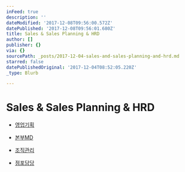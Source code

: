 ```yaml
---
inFeed: true
description: ''
dateModified: '2017-12-08T09:56:00.572Z'
datePublished: '2017-12-08T09:56:01.680Z'
title: Sales & Sales Planning & HRD
author: []
publisher: {}
via: {}
sourcePath: _posts/2017-12-04-sales-and-sales-planning-and-hrd.md
starred: false
datePublishedOriginal: '2017-12-04T08:52:05.220Z'
_type: Blurb

---
```

# **Sales & Sales Planning & HRD**

* [영업기획][0]

* [본부MD][1]

* [조직관리][2]

* [점포담당][3]

[0]: https://drive.google.com/open?id=19pBR9KM5rqXiDWzGiNboGjAUsh-0_3__
[1]: https://drive.google.com/open?id=1MMpena6kLHpbOD1GLmFckwCA0bsrU6mY
[2]: https://drive.google.com/open?id=1nnA-u0NkxYAjqgxE9q84UbqVqFVIgMXJ
[3]: https://drive.google.com/open?id=1PsEa3agE1HW2RIjZfJT9TnaFwIaOGubz